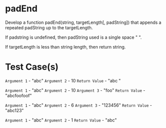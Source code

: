 # padEnd

Develop a function padEnd(string, targetLength[, padString]) that appends a repeated padString
up to the targetLength.

If padstring is undefined, then padString used is a single space " ".

If targetLength is less than string length, then return string.

# Test Case(s)

`Argument 1` - "abc"
`Argument 2` - 10
`Return Value` - "abc       "

`Argument 1` - "abc"
`Argument 2` - 10
`Argument 3` - "foo"
`Return Value` - "abcfoofoof"

`Argument 1` - "abc"
`Argument 2` - 6
`Argument 3` - "123456"
`Return Value` - "abc123"

`Argument 1` - "abc"
`Argument 2` - 1
`Return Value` - "abc"
